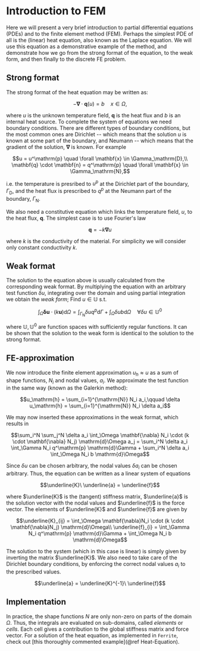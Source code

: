 # Introduction to FEM

Here we will present a very brief introduction to partial differential equations (PDEs) and
to the finite element method (FEM). Perhaps the simplest PDE of all is the (linear) heat
equation, also known as the Laplace equation. We will use this equation as a demonstrative
example of the method, and demonstrate how we go from the strong format of the equation, to
the weak form, and then finally to the discrete FE problem.

## Strong format

The strong format of the heat equation may be written as:

```math
- \mathbf{\nabla} \cdot \mathbf{q}(u) = b \quad x \in \Omega,
```

where $u$ is the unknown temperature field, $\mathbf{q}$ is the heat flux and $b$ is an
internal heat source. To complete the system of equations we need boundary conditions.
There are different types of boundary conditions, but the most common ones are Dirichlet
-- which means that the solution $u$ is known at some part of the boundary, and Neumann
-- which means that the gradient of the solution, $\mathbf{\nabla}$ is known. For example

```math
u = u^\mathrm{p} \quad \forall \mathbf{x} \in \Gamma_\mathrm{D},\\
\mathbf{q} \cdot \mathbf{n} = q^\mathrm{p} \quad \forall \mathbf{x} \in \Gamma_\mathrm{N},
```

i.e. the temperature is presribed to $u^\mathrm{p}$ at the Dirichlet part of the boundary,
$\Gamma_\mathrm{D}$, and the heat flux is prescribed to $q^\mathrm{p}$ at the Neumann part
of the boundary, $\Gamma_\mathrm{N}$.

We also need a constitutive equation which links the temperature field, $u$, to the heat
flux, $\mathbf{q}$. The simplest case is to use Fourier's law

```math
\mathbf{q} = -k \mathbf{\nabla}u
```

where $k$ is the conductivity of the material. For simplicity we will consider only
constant conductivity $k$.

## Weak format

The solution to the equation above is usually calculated from the corresponding weak
format. By multiplying the equation with an arbitrary test function $\delta u$, integrating
over the domain and using partial integration we obtain the *weak form*;
Find $u \in \mathbb{U}$ s.t.

```math
\int_\Omega \mathbf{\delta u} \cdot (k \mathbf{u}) \mathrm{d}\Omega =
\int_{\Gamma_\mathrm{N}} \delta u q^\mathrm{p} \mathrm{d}\Gamma +
\int_\Omega \delta u b \mathrm{d}\Omega \quad \forall \delta u \in \mathbb{U}^0
```

where $\mathbb{U}, \mathbb{U}^0$ are function spaces with sufficiently regular functions.
It can be shown that the solution to the weak form is identical to the solution to the
strong format.

## FE-approximation

We now introduce the finite element approximation $u_h \approx u$ as a sum of shape
functions, $N_i$ and nodal values, $a_i$. We approximate the test function in the same way
(known as the Galerkin method):

```math
u_\mathrm{h} = \sum_{i=1}^{\mathrm{N}} N_i a_i,\qquad
\delta u_\mathrm{h} = \sum_{i=1}^{\mathrm{N}} N_i \delta a_i
```

We may now inserted these approximations in the weak format, which results in

```math
\sum_i^N \sum_j^N \delta a_i \int_\Omega \mathbf{\nabla} N_i \cdot (k \cdot \mathbf{\nabla} N_j) \mathrm{d}\Omega a_j =
\sum_i^N \delta a_i \int_\Gamma N_i q^\mathrm{p} \mathrm{d}\Gamma +
\sum_i^N \delta a_i \int_\Omega N_i b \mathrm{d}\Omega
```

Since $\delta u$ can be chosen arbitrary, the nodal values $\delta a_i$ can be chosen
arbitrary. Thus, the equation can be written as a linear system of equations

```math
\underline{K}\ \underline{a} = \underline{f}
```

where $\underline{K}$ is the (tangent) stiffness matrix, $\underline{a}$ is the solution
vector with the nodal values and $\underline{f}$ is the force vector. The elements of
$\underline{K}$ and $\underline{f}$ are given by

```math
\underline{K}_{ij} =
    \int_\Omega \mathbf{\nabla}N_i \cdot (k \cdot \mathbf{\nabla}N_j) \mathrm{d}\Omega\\

\underline{f}_{i} =
    \int_\Gamma N_i q^\mathrm{p} \mathrm{d}\Gamma + \int_\Omega N_i b \mathrm{d}\Omega
```

The solution to the system (which in this case is linear) is simply given by inverting the
matrix $\underline{K}$. We also need to take care of the Dirichlet boundary conditions, by
enforcing the correct nodal values $a_i$ to the prescribed values.

```math
\underline{a} = \underline{K}^{-1}\ \underline{f}
```

## Implementation

In practice, the shape functions $N$ are only non-zero on parts of the domain $\Omega$.
Thus, the integrals are evaluated on sub-domains, called *elements* or *cells*. Each cell
gives a contribution to the global stiffness matrix and force vector. For a solution of the
heat equation, as implemented in `Ferrite`, check out
[this thoroughly commented example](@ref Heat-Equation).
